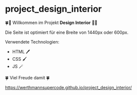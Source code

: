 # project_design_interior

🍀🌸 Willkommen im Projekt <b>Design Interior</b> 🌸🍀

Die Seite ist optimiert für eine Breite von 1440px oder 600px.

Verwendete Technologien:
- HTML 🖊
- CSS 🖌
- JS 🪄

🍀 Viel Freude damit 🍀


https://werthmannsupercode.github.io/project_design_interior/

